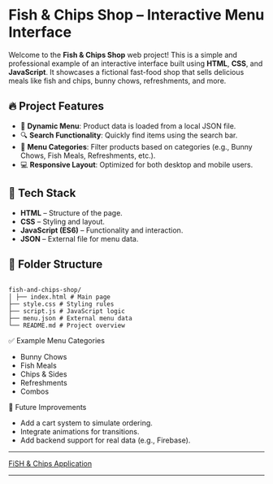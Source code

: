 # Fish & Chips Shop – Interactive Menu Interface

Welcome to the **Fish & Chips Shop** web project! This is a simple and professional example of an interactive interface built using **HTML**, **CSS**, and **JavaScript**. It showcases a fictional fast-food shop that sells delicious meals like fish and chips, bunny chows, refreshments, and more.

## 🔥 Project Features

- 🔄 **Dynamic Menu**: Product data is loaded from a local JSON file.
- 🔍 **Search Functionality**: Quickly find items using the search bar.
- 📂 **Menu Categories**: Filter products based on categories (e.g., Bunny Chows, Fish Meals, Refreshments, etc.).
- 💻 **Responsive Layout**: Optimized for both desktop and mobile users.

## 🧩 Tech Stack

- **HTML** – Structure of the page.
- **CSS** – Styling and layout.
- **JavaScript (ES6)** – Functionality and interaction.
- **JSON** – External file for menu data.

## 📁 Folder Structure
```

fish-and-chips-shop/ 
│ ├── index.html # Main page 
├── style.css # Styling rules 
├── script.js # JavaScript logic 
├── menu.json # External menu data 
└── README.md # Project overview

```

✅ Example Menu Categories
* Bunny Chows
* Fish Meals
* Chips & Sides
* Refreshments
* Combos

📌 Future Improvements
* Add a cart system to simulate ordering.
* Integrate animations for transitions.
* Add backend support for real data (e.g., Firebase).

---

[FiSH & Chips Application](https://theekingza.github.io/fish_and_chips)

---